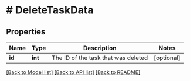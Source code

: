 # # DeleteTaskData

## Properties

Name | Type | Description | Notes
------------ | ------------- | ------------- | -------------
**id** | **int** | The ID of the task that was deleted | [optional]

[[Back to Model list]](../README.md#documentation-for-models) [[Back to API list]](../README.md#documentation-for-api-endpoints) [[Back to README]](../README.md)
